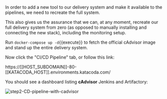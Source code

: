 In order to add a new tool to our delivery system and make it available to the pipelines, we need to recreate the full system.

This also gives us the assurance that we can, at any moment, recreate our full delivery system from zero (as opposed to manually installing and connecting the new stack), including the monitoring setup.

Run `docker-compose up -d`{{execute}} to fetch the official cAdvisor image and stand up the entire delivery system.

Now click the "CI/CD Pipeline" tab, or follow this link:

https://[[HOST_SUBDOMAIN]]-80-[[KATACODA_HOST]].environments.katacoda.com/

You should see a dashboard listing **cAdvisor** Jenkins and Artifactory:

![step2-CD-pipeline-with-cadvisor](/manuelpais/courses/treating-your-pipeline-as-a-product/05-monitoring-resources/assets/step2-CD-pipeline-with-cadvisor.png)
 